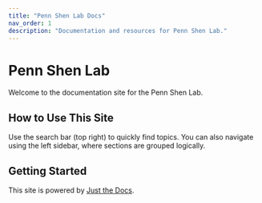 ```yaml
---
title: "Penn Shen Lab Docs"
nav_order: 1
description: "Documentation and resources for Penn Shen Lab."
---
```


# Penn Shen Lab

Welcome to the documentation site for the Penn Shen Lab.

## How to Use This Site

Use the search bar (top right) to quickly find topics. You can also navigate using the left sidebar, where sections are grouped logically.

## Getting Started

This site is powered by [Just the Docs](https://just-the-docs.github.io/just-the-docs/).
